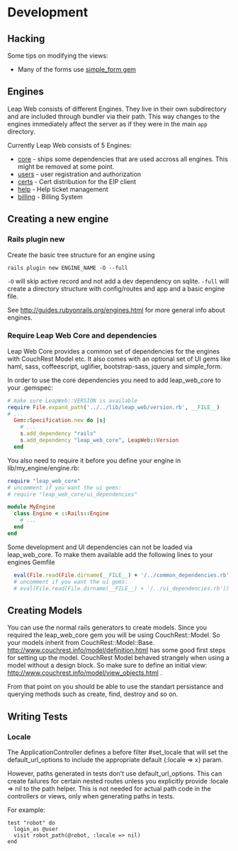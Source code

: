 # Development #

## Hacking ##

Some tips on modifying the views:

* Many of the forms use [simple_form gem](https://github.com/plataformatec/simple_form)

## Engines ##

Leap Web consists of different Engines. They live in their own subdirectory and are included through bundler via their path. This way changes to the engines immediately affect the server as if they were in the main `app` directory.

Currently Leap Web consists of 5 Engines:

* [core](https://github.com/leapcode/leap_web/blob/master/core) - ships some dependencies that are used accross all engines. This might be removed at some point.
* [users](https://github.com/leapcode/leap_web/blob/master/users) - user registration and authorization
* [certs](https://github.com/leapcode/leap_web/blob/master/certs) - Cert distribution for the EIP client
* [help](https://github.com/leapcode/leap_web/blob/master/help) - Help ticket management
* [billing](https://github.com/leapcode/leap_web/blob/master/billing) - Billing System

## Creating a new engine ##

### Rails plugin new ###

Create the basic tree structure for an engine using
```
rails plugin new ENGINE_NAME -O --full
```

`-O` will skip active record and not add a dev dependency on sqlite.
`-full` will create a directory structure with config/routes and app and a basic engine file.

See http://guides.rubyonrails.org/engines.html for more general info about engines.

### Require Leap Web Core and dependencies ###

Leap Web Core provides a common set of dependencies for the engines with CouchRest Model etc.
It also comes with an optional set of UI gems like haml, sass, coffeescript, uglifier, bootstrap-sass, jquery and simple_form.

In order to use the core dependencies you need to add leap_web_core to your .gemspec:
```ruby
# make sure LeapWeb::VERSION is available
require File.expand_path('../../lib/leap_web/version.rb', __FILE__)
# ...
  Gem::Specification.new do |s|
    # ...
    s.add_dependency "rails"
    s.add_dependency "leap_web_core", LeapWeb::Version
  end
```

You also need to require it before you define your engine in lib/my_engine/engine.rb:
```ruby
require "leap_web_core"
# uncomment if you want the ui gems:
# require "leap_web_core/ui_dependencies"

module MyEngine
  class Engine < ::Rails::Engine
    # ...
  end
end
```

Some development and UI dependencies can not be loaded via leap_web_core. To make them available add the following lines to your engines Gemfile

```ruby
  eval(File.read(File.dirname(__FILE__) + '/../common_dependencies.rb'))
  # uncomment if you want the ui gems:
  # eval(File.read(File.dirname(__FILE__) + '/../ui_dependencies.rb'))
```

## Creating Models ##

You can use the normal rails generators to create models. Since you required the leap_web_core gem you will be using CouchRest::Model. So your models inherit from CouchRest::Model::Base.
http://www.couchrest.info/model/definition.html has some good first steps for setting up the model.
CouchRest Model behaved strangely when using a model without a design block. So make sure to define an initial view: http://www.couchrest.info/model/view_objects.html .

From that point on you should be able to use the standart persistance and querying methods such as create, find, destroy and so on.

## Writing Tests ##

### Locale

The ApplicationController defines a before filter #set_locale that will set
the default_url_options to include the appropriate default {:locale => x} param.

However, paths generated in tests don't use default_url_options. This can
create failures for certain nested routes unless you explicitly provide
:locale => nil to the path helper. This is not needed for actual path code in
the controllers or views, only when generating paths in tests.

For example:

    test "robot" do
      login_as @user
      visit robot_path(@robot, :locale => nil)
    end
